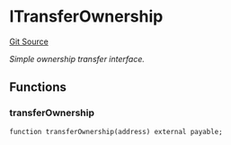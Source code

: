 # ITransferOwnership
[Git Source](https://github.com/NaniDAO/accounts/blob/2b176650c1c7dc3fb29490114f14dad2292d0d08/src/validators/RecoveryValidator.sol)

*Simple ownership transfer interface.*


## Functions
### transferOwnership


```solidity
function transferOwnership(address) external payable;
```

